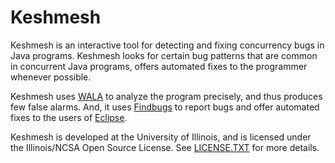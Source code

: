 Keshmesh
========

Keshmesh is an interactive tool for detecting and fixing concurrency bugs in Java programs. Keshmesh looks for certain bug patterns that are common in concurrent Java programs, offers automated fixes to the programmer whenever possible.

Keshmesh uses [WALA](http://wala.sf.net) to analyze the program precisely, and thus produces few false alarms. And, it uses [Findbugs](http://findbugs.sf.net) to report bugs and offer automated fixes to the users of [Eclipse](http://eclipse.org).

Keshmesh is developed at the University of Illinois, and is licensed under the Illinois/NCSA Open Source License. See [LICENSE.TXT](https://github.com/reprogrammer/keshmesh/raw/master/LICENSE.TXT) for more details.

